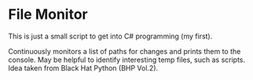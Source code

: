 # File Monitor

This is just a small script to get into C# programming (my first). 

Continuously monitors a list of paths for changes and prints them to the console. May be helpful to identify interesting temp files, such as scripts. Idea taken from Black Hat Python (BHP Vol.2).
